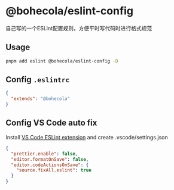 # @bohecola/eslint-config
自己写的一个ESLint配置规则，方便平时写代码时进行格式规范

## Usage
```sh
pnpm add eslint @bohecola/eslint-config -D
```

## Config `.eslintrc`
```json
{
  "extends": "@bohecola"
}
```

## Config VS Code auto fix
Install [VS Code ESLint extension](https://marketplace.visualstudio.com/items?itemName=dbaeumer.vscode-eslint) and create .vscode/settings.json

```json
{
  "prettier.enable": false,
  "editor.formatOnSave": false,
  "editor.codeActionsOnSave": {
    "source.fixAll.eslint": true
  }
}
```
